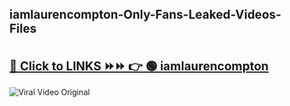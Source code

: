 
 ## iamlaurencompton-Only-Fans-Leaked-Videos-Files

# <h2><a href="https://mediaupload.pro?iamlaurencompton">🔗 Click to LINKS ⏩⏩ 👉 🟢 iamlaurencompton </a></h2>

<a href="https://mediaupload.pro?iamlaurencompton" rel="nofollow" data-target="animated-image.originalLink"><img src="https://i.ibb.co.com/xMMVF88/686577567.gif" alt="Viral Video Original" style="max-width: 100%; display: inline-block;" data-target="animated-image.originalImage"></a>